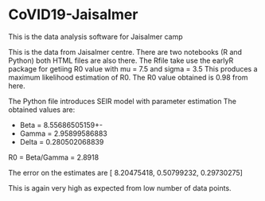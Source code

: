 # CoVID19-Jaisalmer
This is the data analysis software for Jaisalmer camp 

This is the data from Jaisalmer centre. 
There are two notebooks (R and Python) both HTML files are also there.
The Rfile take use the earlyR package for getiing R0 value with mu = 7.5 and sigma = 3.5
This produces a maximum likelihood estimation of R0. The R0 value obtained is 0.98 from here.

The Python file introduces SEIR model with parameter estimation
The obtained values are:
* Beta = 8.55686505159+- 
* Gamma = 2.95899586883 
* Delta = 0.280502068839

R0 = Beta/Gamma = 2.8918

The error on the estimates are [ 8.20475418,  0.50799232,  0.29730275] 

This is again very high as expected from low number of data points.
